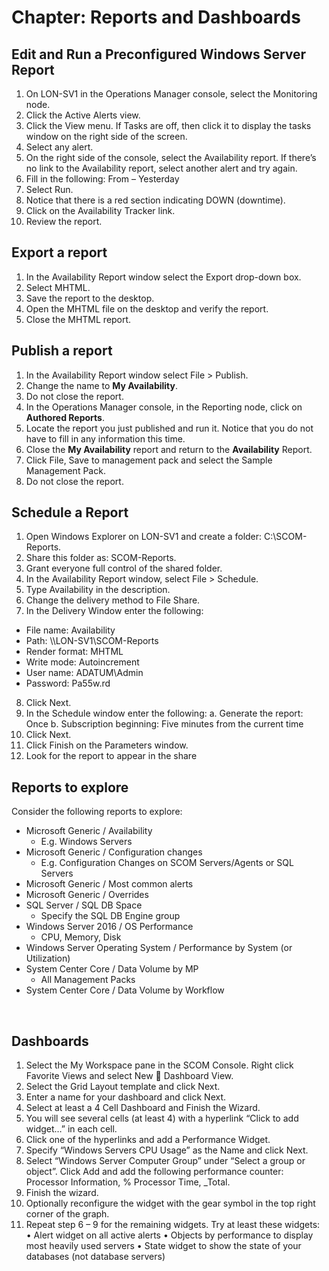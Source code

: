 # Chapter: Reports and Dashboards


## Edit and Run a Preconfigured Windows Server Report
1.	On LON-SV1 in the Operations Manager console, select the Monitoring node.
2.	Click the Active Alerts view.
3.	Click the View menu. If Tasks are off, then click it to display the tasks window on the right side of the screen.
4.	Select any alert.
5.	On the right side of the console, select the Availability report. If there’s no link to the Availability report, select another alert and try again.
6.	Fill in the following: From – Yesterday
7.	Select Run.
8.	Notice that there is a red section indicating DOWN (downtime).
9.	Click on the Availability Tracker link.
10.	Review the report.


## Export a report
1.	In the Availability Report window select the Export drop-down box.
2.	Select MHTML.
3.	Save the report to the desktop.
4.	Open the MHTML file on the desktop and verify the report.
5.	Close the MHTML report.


## Publish a report
1.	In the Availability Report window select File > Publish.
2.	Change the name to **My Availability**.
3.	Do not close the report.
4.	In the Operations Manager console, in the Reporting node, click on **Authored Reports**.
5.	Locate the report you just published and run it. Notice that you do not have to fill in any information this time.
6.	Close the **My Availability** report and return to the **Availability** Report.
7.	Click File, Save to management pack and select the Sample Management Pack.
8.	Do not close the report.


## Schedule a Report
1.	Open Windows Explorer on LON-SV1 and create a folder: C:\SCOM-Reports.
2.	Share this folder as: SCOM-Reports.
3.	Grant everyone full control of the shared folder.
4.	In the Availability Report window, select File > Schedule.
5.	Type Availability in the description.
6.	Change the delivery method to File Share.
7.	In the Delivery Window enter the following:
  -	File name: Availability
  -	Path: \\\LON-SV1\SCOM-Reports
  -	Render format: MHTML
  -	Write mode: Autoincrement
  -	User name: ADATUM\Admin
  -	Password: Pa55w.rd
8.	Click Next.
9.	In the Schedule window enter the following:
a.	Generate the report: Once
b.	Subscription beginning: Five minutes from the current time
10.	Click Next.
11.	Click Finish on the Parameters window.
12.	Look for the report to appear in the share


## Reports to explore
Consider the following reports to explore:
- Microsoft Generic / Availability
  - E.g. Windows Servers
- Microsoft Generic / Configuration changes
  - E.g. Configuration Changes on SCOM Servers/Agents or SQL Servers
- Microsoft Generic / Most common alerts
- Microsoft Generic / Overrides
- SQL Server / SQL DB Space
  - Specify the SQL DB Engine group
- Windows Server 2016 / OS Performance
  - CPU, Memory, Disk
- Windows Server Operating System / Performance by System (or Utilization)
- System Center Core / Data Volume by MP
  - All Management Packs
- System Center Core / Data Volume by Workflow

 
## Dashboards
1. Select the My Workspace pane in the SCOM Console. Right click Favorite Views and select New  Dashboard View.
2. Select the Grid Layout template and click Next.
3. Enter a name for your dashboard and click Next.
4. Select at least a 4 Cell Dashboard and Finish the Wizard.
5. You will see several cells (at least 4) with a hyperlink “Click to add widget…” in each cell.
6. Click one of the hyperlinks and add a Performance Widget.
7. Specify “Windows Servers CPU Usage” as the Name and click Next.
8. Select “Windows Server Computer Group” under “Select a group or object”. Click Add and add the following performance counter: Processor Information, % Processor Time, _Total.
9. Finish the wizard.
10. Optionally reconfigure the widget with the gear symbol in the top right corner of the graph.
11. Repeat step 6 – 9 for the remaining widgets. Try at least these widgets:
•	Alert widget on all active alerts
•	Objects by performance to display most heavily used servers
•	State widget to show the state of your databases (not database servers)
